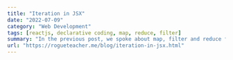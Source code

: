 ```yaml
---
title: "Iteration in JSX"
date: "2022-07-09"
category: "Web Development"
tags: [reactjs, declarative coding, map, reduce, filter]
summary: "In the previous post, we spoke about map, filter and reduce functions. So today we're going to be using these functions to iterate the construction of html elements in JSX, within the App.js component."
url: "https://rogueteacher.me/blog/iteration-in-jsx.html"
---
```

